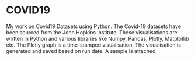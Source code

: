 # COVID19
My work on Covid19 Datasets using Python.
The Covid-19 datasets have been sourced from the John Hopkins institute. These visualisations are written in Python and various libraries like Numpy, Pandas, Plotly, Matplotlib etc.
The Plotly graph is a time-stamped visualisation. The visualisation is generated and saved based on run date. A sample is attached.


